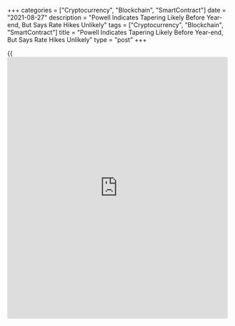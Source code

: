 +++
categories = ["Cryptocurrency", "Blockchain", "SmartContract"]
date = "2021-08-27"
description = "Powell Indicates Tapering Likely Before Year-end, But Says Rate Hikes Unlikely"
tags = ["Cryptocurrency", "Blockchain", "SmartContract"]
title = "Powell Indicates Tapering Likely Before Year-end, But Says Rate Hikes Unlikely"
type = "post"
+++

{{<iframe id="large-banner" src="https://www.bounty.group/#slide=20.0" width="100%" height="600" scrolling="no" style="border: 0px solid rgb(216, 221, 230); border-radius: 3px;">}}

During his much anticipated speech at the Federal Reserve's annual
Jackson Hole symposium on Friday, Federal Reserve Chairman Jerome Powell
said the central bank is likely to begin tapering some of its easy-money
policies before the end of the year.

However, he added that he still feels there's "much ground to cover"
before rate hikes.

Powell said the [economy][1] has reached a point where it no longer
needs as much [policy](https://www.fintechee.com/policy/) support, indicating the Fed might start reducing
the amount of bonds it purchases each month before the end of 2021,
provided the economy continues to progress.

"The timing and pace of the coming reduction in asset purchases will not
be intended to carry a direct signal regarding the timing of interest
rate liftoff, for which we have articulated a different and
substantially more stringent test," Powell said in prepared remarks for
the virtual summit.

He added that while inflation is solidly around the Fed's 2% target
rate, "we have much ground to cover to reach maximum employment," which
is the second prong of the central bank's dual mandate and necessary
before rate hikes happen.

The Fed chair also explained why he continues to think the rise in
inflation is transitory and will drop eventually to the target level. He
said that "test has been met" for inflation while there "has also been
clear progress toward maximum employment."

He added that some of the factors that pushed inflation higher are
starting to abate. "Inflation at these levels is, of course, a cause for
concern. But that concern is tempered by a number of factors that
suggest that these elevated readings are likely to prove temporary," he
said.

Powell added that he and other [policy](https://www.fintechee.com/policy/)makers in the Fed agreed at the
July Federal Open Market Committee meeting that "it could be appropriate
to start reducing the pace of asset purchases this year."

On the employment front, Powell noted that the delta variant of Covid
"presents a near-term risk" to getting back to full employment. However,
he said "the prospects are good for continued progress toward maximum
employment."

For comments and feedback [contact](https://www.playgroundfx.com/contact/): editorial@rtt[news](https://www.letsplayfx.com/blog/forex-news-website/).com

[Economic News][1]

 **What parts of the world are seeing the best (and worst) economic
performances lately? Click[here][2] to check out our [Econ Scorecard][2]
and find out! See up-to-the-moment [ranking](https://www.playgroundfx.com/blog/crypto-exchange-ranking/)s for the best and worst
performers in [GDP][3], [unemployment rate][4], [inflation][5] and much
more.**

   1. www.rtt[news](https://www.letsplayfx.com/blog/forex-news-website/).com/Content/EconomicNews.aspx
   2. www.rtt[news](https://www.letsplayfx.com/blog/forex-news-website/).com/economic-scorecard/world-rank/industrial-production/highest-performance.aspx
   3. www.rtt[news](https://www.letsplayfx.com/blog/forex-news-website/).com/economic-scorecard/world-rank/GDP/highest-performance.aspx
   4. www.rtt[news](https://www.letsplayfx.com/blog/forex-news-website/).com/economic-scorecard/world-rank/unemployment-rate/lowest-performance.aspx
   5. www.rtt[news](https://www.letsplayfx.com/blog/forex-news-website/).com/economic-scorecard/world-rank/CPI/highest-performance.aspx